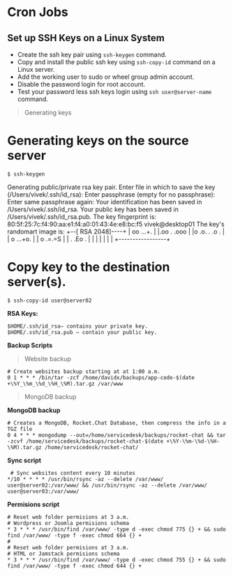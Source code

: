 # Cron Jobs

## Set up SSH Keys on a Linux System

- Create the ssh key pair using `ssh-keygen` command.
- Copy and install the public ssh key using `ssh-copy-id` command on a Linux server.
- Add the working user to sudo or wheel group admin account.
- Disable the password login for root account.
- Test your password less ssh keys login using `ssh user@server-name` command.

> Generating keys


# Generating keys on the source server 

```shell
$ ssh-keygen
```

Generating public/private rsa key pair.
Enter file in which to save the key (/Users/vivek/.ssh/id_rsa): 
Enter passphrase (empty for no passphrase): 
Enter same passphrase again: 
Your identification has been saved in /Users/vivek/.ssh/id_rsa.
Your public key has been saved in /Users/vivek/.ssh/id_rsa.pub.
The key fingerprint is:
80:5f:25:7c:f4:90:aa:e1:f4:a0:01:43:4e:e8:bc:f5 vivek@desktop01
The key's randomart image is:
+--[ RSA 2048]----+
| oo    ...+.     |
|.oo  .  .ooo     |
|o .o. . .o  .    |
| o ...+o.        |
|  o .=.=S        |
| .  .Eo .        |
|                 |
|                 |
|                 |
+-----------------+

# Copy key to the destination server(s).

```shell
$ ssh-copy-id user@server02
```

**RSA Keys:**

```shell
$HOME/.ssh/id_rsa– contains your private key.
$HOME/.ssh/id_rsa.pub – contain your public key.
```

**Backup Scripts**

> Website backup

```shell
# Create websites backup starting at at 1:00 a.m.
0 1 * * * /bin/tar -zcf /home/davidx/backups/app-code-$(date +\%Y_\%m_\%d_\%H_\%M).tar.gz /var/www
```

> MongoDB backup

**MongoDB backup**

```shell
# Creates a MongoDB, Rocket.Chat Database, then compress the info in a TGZ file
0 4 * * * mongodump --out=/home/servicedesk/backups/rocket-chat && tar -zcvf /home/servicedesk/backups/rocket-chat-$(date +\%Y-\%m-\%d-\%H-\%M).tar.gz /home/servicedesk/rocket-chat/
```

**Sync script**

```shell
 # Sync websites content every 10 minutes
*/10 * * * * /usr/bin/rsync -az --delete /var/www/ user@server02:/var/www/ && /usr/bin/rsync -az --delete /var/www/ user@server03:/var/www/
```

**Permisions script**

```shell
# Reset web folder permisions at 3 a.m.
# Wordpress or Joomla permisions schema
* 3 * * * /usr/bin/find /var/www/ -type d -exec chmod 775 {} + && sudo find /var/www/ -type f -exec chmod 664 {} +
#
# Reset web folder permisions at 3 a.m.
# HTML or Jamstack permisions schema
* 3 * * * /usr/bin/find /var/www/ -type d -exec chmod 755 {} + && sudo find /var/www/ -type f -exec chmod 644 {} +
```
